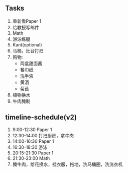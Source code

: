 ## Tasks
1. 重新看Paper 1
4. 给教授写邮件
5. Math
6. 游泳练腿
7. Kant(optional)
8. 马桶，灶台打扫
9. 购物:
    * 两盒甜面酱
    * 餐巾纸
    * 洗手液
    * 黄酒
    * 菊苣
10. 植物换水
11. 牛肉腌制

## timeline-schedule(v2)
1. 9:00-12:30 Paper 1
2. 12:30-14:00 打扫厨房，拿牛肉
3. 14:00-16:30 Paper 1
4. 16:30-18:30 游泳
5. 20:15-21:30 Paper 1
6. 21:30-23:00 Math
7. 腌牛肉，给花换水，挂衣服，拖地，洗马桶圈，洗洗衣机